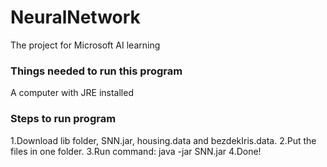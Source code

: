 # NeuralNetwork
The project for Microsoft AI learning

### Things needed to run this program
A computer with JRE installed

### Steps to run program
1.Download lib folder, SNN.jar, housing.data and bezdekIris.data.
2.Put the files in one folder.
3.Run command: java -jar SNN.jar
4.Done!
